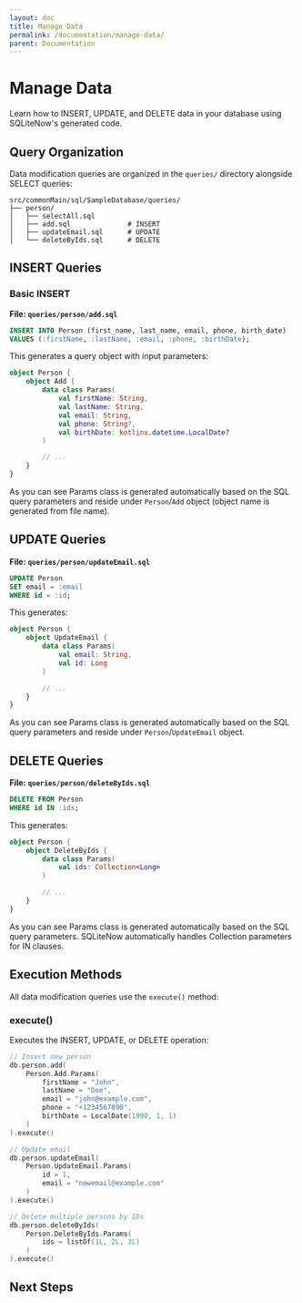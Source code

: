 ```yaml
---
layout: doc
title: Manage Data
permalink: /documentation/manage-data/
parent: Documentation
---
```


# Manage Data

Learn how to INSERT, UPDATE, and DELETE data in your database using SQLiteNow's generated code.

## Query Organization

Data modification queries are organized in the `queries/` directory alongside SELECT queries:

```
src/commonMain/sql/SampleDatabase/queries/
├── person/
│   ├── selectAll.sql
│   ├── add.sql              # INSERT
│   ├── updateEmail.sql      # UPDATE
│   └── deleteByIds.sql      # DELETE
```

## INSERT Queries

### Basic INSERT

**File: `queries/person/add.sql`**

```sql
INSERT INTO Person (first_name, last_name, email, phone, birth_date)
VALUES (:firstName, :lastName, :email, :phone, :birthDate);
```

This generates a query object with input parameters:

```kotlin
object Person {
    object Add {
        data class Params(
            val firstName: String,
            val lastName: String,
            val email: String,
            val phone: String?,
            val birthDate: kotlinx.datetime.LocalDate?
        )

        // ...
    }
}
```

As you can see Params class is generated automatically based on the SQL query parameters
and reside under `Person`/`Add` object (object name is generated from file name).


## UPDATE Queries

**File: `queries/person/updateEmail.sql`**

```sql
UPDATE Person
SET email = :email
WHERE id = :id;
```

This generates:

```kotlin
object Person {
    object UpdateEmail {
        data class Params(
            val email: String,
            val id: Long
        )

        // ...
    }
}
```

As you can see Params class is generated automatically based on the SQL query parameters
and reside under `Person`/`UpdateEmail` object.

## DELETE Queries

**File: `queries/person/deleteByIds.sql`**

```sql
DELETE FROM Person
WHERE id IN :ids;
```

This generates:

```kotlin
object Person {
    object DeleteByIds {
        data class Params(
            val ids: Collection<Long>
        )

        // ...
    }
}
```

As you can see Params class is generated automatically based on the SQL query parameters.
SQLiteNow automatically handles Collection parameters for IN clauses.

## Execution Methods

All data modification queries use the `execute()` method:

### execute()
Executes the INSERT, UPDATE, or DELETE operation:

```kotlin
// Insert new person
db.person.add(
    Person.Add.Params(
        firstName = "John",
        lastName = "Doe",
        email = "john@example.com",
        phone = "+1234567890",
        birthDate = LocalDate(1990, 1, 1)
    )
).execute()
```

```kotlin
// Update email
db.person.updateEmail(
    Person.UpdateEmail.Params(
        id = 1,
        email = "newemail@example.com"
    )
).execute()
```

```kotlin
// Delete multiple persons by IDs
db.person.deleteByIds(
    Person.DeleteByIds.Params(
        ids = listOf(1L, 2L, 3L)
    )
).execute()
```

## Next Steps
